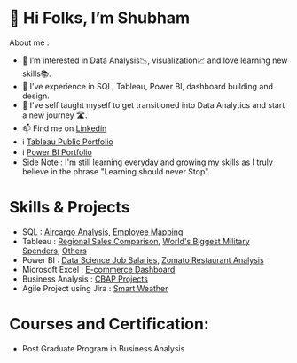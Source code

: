 # 👋 Hi Folks, I’m Shubham

About me :

- 👀 I’m interested in Data Analysis📉, visualization📈 and love learning new skills📚.
- 🏢 I've experience in SQL, Tableau, Power BI, dashboard building and design.
- 🌱 I've self taught myself to get transitioned into Data Analytics and start a new journey 🛣️.
- 📫 Find me on  [Linkedin](https://www.linkedin.com/in/shubh2698/)
- ℹ️ [Tableau Public Portfolio](https://public.tableau.com/app/profile/shubh2698)
- ℹ️ [Power BI Portfolio](https://www.novypro.com/profile_projects/shubh2698)
- Side Note : I'm still learning everyday and growing my skills as I truly believe in the phrase "Learning should never Stop".

# Skills & Projects 
- SQL : [Aircargo Analysis](https://github.com/shubh-2698/AirCargo-Analysis), [Employee Mapping](https://github.com/shubh-2698/Employee_Mapping)
- Tableau : [Regional Sales Comparison](https://public.tableau.com/app/profile/shubh2698/viz/SalesComparisonbyRegionSimplilearn/Dashboard1), [World's Biggest Military Spenders](https://public.tableau.com/app/profile/shubh2698/viz/MakeovermondayTesting/Dashboard1), [Others](https://public.tableau.com/app/profile/shubh2698)
- Power BI : [Data Science Job Salaries](https://www.novypro.com/project/shubh2698-1), [Zomato Restaurant Analysis](https://www.novypro.com/project/shubh2698)
- Microsoft Excel : [E-commerce Dashboard](https://github.com/shubh-2698/E-Commerce-Dashboard)
- Business Analysis : [CBAP Projects](https://github.com/shubh-2698/CBAP-Projects)
- Agile Project using Jira : [Smart Weather](https://github.com/shubh-2698/Agile-Scrum-Project-using-Jira)


# Courses and Certification: 
- Post Graduate Program in Business Analysis


<!---
shubh-2698/shubh-2698 is a ✨ special ✨ repository because its `README.md` (this file) appears on your GitHub profile.
You can click the Preview link to take a look at your changes.
--->
